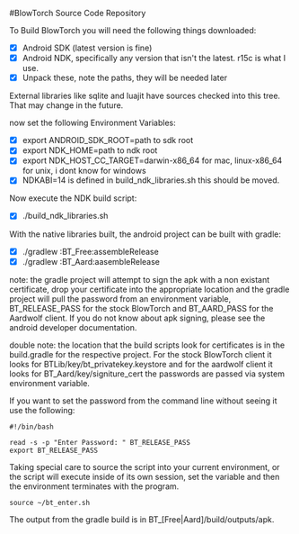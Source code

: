 #BlowTorch Source Code Repository

To Build BlowTorch you will need the following things downloaded:

- [x] Android SDK (latest version is fine)
- [x] Android NDK, specifically any version that isn't the latest. r15c is what I use.
- [x] Unpack these, note the paths, they will be needed later

External libraries like sqlite and luajit have sources checked into this tree. That may change in the future.

now set the following Environment Variables:

- [x] export ANDROID_SDK_ROOT=path to sdk root
- [x] export NDK_HOME=path to ndk root
- [x] export NDK_HOST_CC_TARGET=darwin-x86_64 for mac, linux-x86_64 for unix, i dont know for windows
- [x] NDKABI=14 is defined in build_ndk_libraries.sh this should be moved.

Now execute the NDK build script:

- [x] ./build_ndk_libraries.sh

With the native libraries built, the android project can be built with gradle:

- [x] ./gradlew :BT_Free:assembleRelease
- [x] ./gradlew :BT_Aard:aasembleRelease

note: the gradle project will attempt to sign the apk with a non existant certificate, drop your certificate into the appropriate location and the gradle project will pull the password from an environment variable, BT_RELEASE_PASS for the stock BlowTorch and BT_AARD_PASS for the Aardwolf client. If you do not know about apk signing, please see the android developer documentation.

double note: the location that the build scripts look for certificates is in the build.gradle for the respective project. For the stock BlowTorch client it looks for BTLib/key/bt_privatekey.keystore and for the aardwolf client it looks for BT_Aard/key/signiture_cert the passwords are passed via system environment variable.

If you want to set the password from the command line without seeing it use the following:
```shell
#!/bin/bash
 
read -s -p "Enter Password: " BT_RELEASE_PASS
export BT_RELEASE_PASS
```
Taking special care to source the script into your current environment, or the script will execute inside of its own session, set the variable and then the environment terminates with the program.
```shell
source ~/bt_enter.sh
```

The output from the gradle build is in BT_[Free|Aard]/build/outputs/apk.
 

